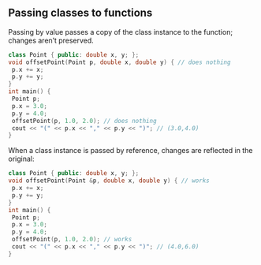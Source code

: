 ## Passing classes to functions

Passing by value passes a copy of the class instance
to the function; changes aren’t preserved.
```cpp
class Point { public: double x, y; };
void offsetPoint(Point p, double x, double y) { // does nothing
 p.x += x;
 p.y += y;
}
int main() {
 Point p;
 p.x = 3.0;
 p.y = 4.0;
 offsetPoint(p, 1.0, 2.0); // does nothing
 cout << "(" << p.x << "," << p.y << ")"; // (3.0,4.0)
}
```

When a class instance is passed by reference,
changes are reflected in the original:
```cpp
class Point { public: double x, y; };
void offsetPoint(Point &p, double x, double y) { // works
 p.x += x;
 p.y += y;
}
int main() {
 Point p;
 p.x = 3.0;
 p.y = 4.0;
 offsetPoint(p, 1.0, 2.0); // works
 cout << "(" << p.x << "," << p.y << ")"; // (4.0,6.0)
}
```
